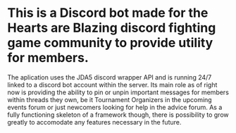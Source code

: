 # This is a Discord bot made for the Hearts are Blazing discord fighting game community to provide utility for members.

The aplication uses the JDA5 discord wrapper API and is running 24/7 linked to a discord bot account within the server.
Its main role as of right now is providing the ability to pin or unpin important messages for members within threads they own, be it Tournament Organizers in the upcoming events forum or just newcomers looking for help in the advice forum.
As a fully functioning skeleton of a framework though, there is possibility to grow greatly to accomodate any features necessary in the future.
